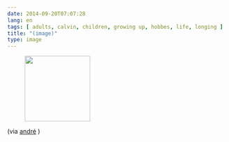 ```yaml
---
date: 2014-09-20T07:07:28
lang: en
tags: [ adults, calvin, children, growing up, hobbes, life, longing ]
title: "(image)"
type: image
---
```


<figure>
<a href="https://hugo.ferreira.cc/via-andre/attachment/74/"
rel="attachment"><img
src="/wp-content/uploads/2014/09/tumblr_nc7yh3VusX1qz82meo1_500-150x150.jpg"
width="150" height="150" /></a></figure>

(via
[andré](https://twitter.com/iwearagasmask/status/511785750955061248) )

